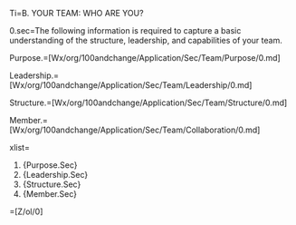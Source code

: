 Ti=B. YOUR TEAM: WHO ARE YOU?

0.sec=The following information is required to capture a basic understanding of the structure, leadership, and capabilities of your team.

Purpose.=[Wx/org/100andchange/Application/Sec/Team/Purpose/0.md]

Leadership.=[Wx/org/100andchange/Application/Sec/Team/Leadership/0.md]

Structure.=[Wx/org/100andchange/Application/Sec/Team/Structure/0.md]

Member.=[Wx/org/100andchange/Application/Sec/Team/Collaboration/0.md]

xlist=<ol><li>{Purpose.Sec}</li><li>{Leadership.Sec}</li><li>{Structure.Sec}</li><li>{Member.Sec}</li></ol>

=[Z/ol/0]